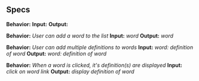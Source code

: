 ## Specs

**Behavior:**
**Input:**
**Output:**

**Behavior:** _User can add a word to the list_
**Input:** _word_
**Output:** _word_

**Behavior:** _User can add multiple definitions to words_
**Input:** _word: definition of word_
**Output:** _word: definition of word_

**Behavior:** _When a word is clicked, it's definition(s) are displayed_
**Input:** _click on word link_
**Output:** _display definition of word_ 
